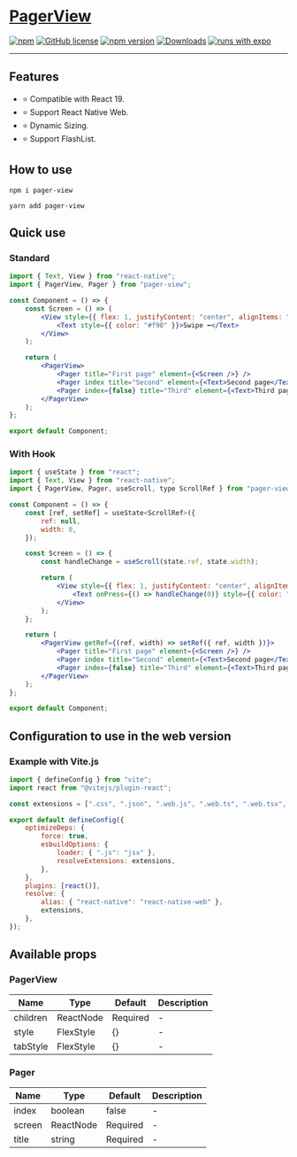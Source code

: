 # [PagerView](https://boteasy.net/)

[![npm](https://img.shields.io/badge/types-included-blue?style=flat-square)](https://www.npmjs.com/package/pager-view) [![GitHub license](https://img.shields.io/badge/license-MIT-blue.svg)](https://github.com/theronaldostar/pager-view/blob/main/LICENSE) [![npm version](https://img.shields.io/npm/v/pager-view.svg?style=flat)](https://www.npmjs.com/package/pager-view) [![Downloads](https://img.shields.io/npm/dm/pager-view.svg)](https://www.npmjs.com/package/pager-view) [![runs with expo](https://img.shields.io/badge/Runs%20with%20Expo-4630EB.svg?style=flat-square&logo=EXPO&labelColor=f3f3f3&logoColor=000)](https://expo.io/)

---

## Features

- ⭐️ Compatible with React 19.
- ⭐️ Support React Native Web.
- ⭐️ Dynamic Sizing.
- ⭐️ Support FlashList.

## How to use

```shell
npm i pager-view
```

```shell
yarn add pager-view
```

## Quick use

### Standard

```jsx
import { Text, View } from "react-native";
import { PagerView, Pager } from "pager-view";

const Component = () => {
	const Screen = () => (
		<View style={{ flex: 1, justifyContent: "center", alignItems: "center" }}>
			<Text style={{ color: "#f90" }}>Swipe ➡️</Text>
		</View>
	);

	return (
		<PagerView>
			<Pager title="First page" element={<Screen />} />
			<Pager index title="Second" element={<Text>Second page</Text>} />
			<Pager index={false} title="Third" element={<Text>Third page</Text>} />
		</PagerView>
	);
};

export default Component;
```

### With Hook

```jsx
import { useState } from "react";
import { Text, View } from "react-native";
import { PagerView, Pager, useScroll, type ScrollRef } from "pager-view";

const Component = () => {
	const [ref, setRef] = useState<ScrollRef>({
		ref: null,
		width: 0,
	});

	const Screen = () => {
		const handleChange = useScroll(state.ref, state.width);

		return (
			<View style={{ flex: 1, justifyContent: "center", alignItems: "center" }}>
				<Text onPress={() => handleChange(0)} style={{ color: "#f90" }}>Swipe ➡️</Text>
			</View>
		);
	};

	return (
		<PagerView getRef={(ref, width) => setRef({ ref, width })}>
			<Pager title="First page" element={<Screen />} />
			<Pager index title="Second" element={<Text>Second page</Text>} />
			<Pager index={false} title="Third" element={<Text>Third page</Text>} />
		</PagerView>
	);
};

export default Component;
```

## Configuration to use in the web version

### Example with Vite.js

```jsx
import { defineConfig } from "vite";
import react from "@vitejs/plugin-react";

const extensions = [".css", ".json", ".web.js", ".web.ts", ".web.tsx", ".js", ".ts", ".tsx"];

export default defineConfig({
	optimizeDeps: {
		force: true,
		esbuildOptions: {
			loader: { ".js": "jsx" },
			resolveExtensions: extensions,
		},
	},
	plugins: [react()],
	resolve: {
		alias: { "react-native": "react-native-web" },
		extensions,
	},
});
```

## Available props

### PagerView

| Name     | Type      | Default  | Description |
| -------- | --------- | -------- | ----------- |
| children | ReactNode | Required | -           |
| style    | FlexStyle | {}       | -           |
| tabStyle | FlexStyle | {}       | -           |

### Pager

| Name   | Type      | Default  | Description |
| ------ | --------- | -------- | ----------- |
| index  | boolean   | false    | -           |
| screen | ReactNode | Required | -           |
| title  | string    | Required | -           |

